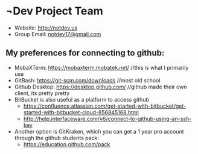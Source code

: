 
# ¬Dev Project Team
* Website: http://notdev.us
* Group Email: [notdev17@gmail.com](notdev17@gmail.com)

## My preferences for connecting to github:
  * MobaXTerm: https://mobaxterm.mobatek.net/ //this is what I primarily use
  * GitBash: https://git-scm.com/downloads //most old school
  * Github Desktop: https://desktop.github.com/ //github made their own client, its pretty pretty
  * BitBucket is also useful as a platform to access github
      - https://confluence.atlassian.com/get-started-with-bitbucket/get-started-with-bitbucket-cloud-856845168.html
      - http://help.interfaceware.com/v6/connect-to-github-using-an-ssh-key
  * Another option is GitKraken, which you can get a 1 year pro account through the github students pack:
      - https://education.github.com/pack
